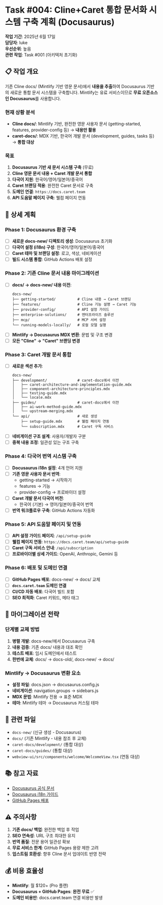 # Task #004: Cline+Caret 통합 문서화 시스템 구축 계획 (Docusaurus)

**작업 기간**: 2025년 6월 17일  
**담당자**: luke  
**우선순위**: 높음  
**관련 작업**: Task #001 (아키텍처 초기화)

## 📋 **작업 개요**

기존 Cline docs/ (Mintlify 기반 영문 문서)에서 **내용을 추출**하여 Docusaurus 기반의 새로운 통합 문서 시스템을 구축합니다. Mintlify는 유료 서비스이므로 **무료 오픈소스인 Docusaurus**를 사용합니다.

### **현재 상황 분석**
- **Cline docs/**: Mintlify 기반, 완전한 영문 사용자 문서 (getting-started, features, provider-config 등) → **내용만 활용**
- **caret-docs/**: MDX 기반, 한국어 개발 문서 (development, guides, tasks 등) → **통합 대상**

### **목표**
1. **Docusaurus 기반 새 문서 시스템 구축** (무료)
2. **Cline 영문 문서 내용 + Caret 개발 문서 통합**
3. **다국어 지원**: 한국어/영어/일본어/중국어
4. **Caret 브랜딩 적용**: 완전한 Caret 문서로 구축
5. **도메인 연결**: `https://docs.caret.team`
6. **API 도움말 페이지 구축**: 웰컴 페이지 연동

## 🎯 **상세 계획**

### **Phase 1: Docusaurus 환경 구축**
- [ ] **새로운 docs-new/ 디렉토리 생성**: Docusaurus 초기화
- [ ] **다국어 설정 (i18n) 구성**: 한국어/영어/일본어/중국어
- [ ] **Caret 테마 및 브랜딩 설정**: 로고, 색상, 네비게이션
- [ ] **빌드 시스템 통합**: GitHub Actions 배포 설정

### **Phase 2: 기존 Cline 문서 내용 마이그레이션**
- [ ] **docs/ → docs-new/ 내용 이전**:
  ```
  docs-new/
  ├── getting-started/          # Cline 내용 → Caret 브랜딩
  ├── features/                 # Cline 기능 설명 → Caret 기능
  ├── provider-config/          # API 설정 가이드
  ├── enterprise-solutions/     # 엔터프라이즈 솔루션
  ├── mcp/                      # MCP 서버 설정
  └── running-models-locally/   # 로컬 모델 실행
  ```
- [ ] **Mintlify → Docusaurus MDX 변환**: 문법 및 구조 변경
- [ ] **모든 "Cline" → "Caret" 브랜딩 변경**

### **Phase 3: Caret 개발 문서 통합**
- [ ] **새로운 섹션 추가**:
  ```
  docs-new/
  ├── development/              # caret-docs에서 이전
  │   ├── caret-architecture-and-implementation-guide.mdx
  │   ├── component-architecture-principles.mdx
  │   ├── testing-guide.mdx
  │   └── locale.mdx
  ├── guides/                   # caret-docs에서 이전
  │   ├── ai-work-method-guide.mdx
  │   └── upstream-merging.mdx
  └── api/                      # 새로 생성
      ├── setup-guide.mdx       # 웰컴 페이지 연동
      └── subscription.mdx      # Caret 구독 서비스
  ```
- [ ] **네비게이션 구조 설계**: 사용자/개발자 구분
- [ ] **중복 내용 조정**: 일관성 있는 구조 구축

### **Phase 4: 다국어 번역 시스템 구축**
- [ ] **Docusaurus i18n 설정**: 4개 언어 지원
- [ ] **기존 영문 사용자 문서 번역**:
  - getting-started → 시작하기
  - features → 기능
  - provider-config → 프로바이더 설정
- [ ] **Caret 개발 문서 다국어 버전**:
  - 한국어 (기본) → 영어/일본어/중국어 번역
- [ ] **번역 워크플로우 구축**: GitHub Actions 자동화

### **Phase 5: API 도움말 페이지 및 연동**
- [ ] **API 설정 가이드 페이지**: `/api/setup-guide`
- [ ] **웰컴 페이지 연동**: `https://docs.caret.team/api/setup-guide`
- [ ] **Caret 구독 서비스 안내**: `/api/subscription`
- [ ] **프로바이더별 상세 가이드**: OpenAI, Anthropic, Gemini 등

### **Phase 6: 배포 및 도메인 연결**
- [ ] **GitHub Pages 배포**: docs-new/ → docs/ 교체
- [ ] **`docs.caret.team` 도메인 연결**
- [ ] **CI/CD 자동 배포**: 다국어 빌드 포함
- [ ] **SEO 최적화**: Caret 키워드, 메타 태그

## 🔄 **마이그레이션 전략**

### **단계별 교체 방법**
1. **병렬 개발**: docs-new/에서 Docusaurus 구축
2. **내용 검증**: 기존 docs/ 내용과 대조 확인
3. **테스트 배포**: 임시 도메인에서 테스트
4. **한번에 교체**: docs/ → docs-old/, docs-new/ → docs/

### **Mintlify → Docusaurus 변환 요소**
- **설정 파일**: docs.json → docusaurus.config.js
- **네비게이션**: navigation.groups → sidebars.js
- **MDX 문법**: Mintlify 전용 → 표준 MDX
- **테마**: Mintlify 테마 → Docusaurus 커스텀 테마

## 🔗 **관련 파일**
- `docs-new/` (신규 생성 - Docusaurus)
- `docs/` (기존 Mintlify - 내용 참조 후 교체)
- `caret-docs/development/` (통합 대상)
- `caret-docs/guides/` (통합 대상)
- `webview-ui/src/components/welcome/WelcomeView.tsx` (연동 대상)

## 📚 **참고 자료**
- [Docusaurus 공식 문서](https://docusaurus.io/)
- [Docusaurus i18n 가이드](https://docusaurus.io/docs/i18n/introduction)
- [GitHub Pages 배포](https://docusaurus.io/docs/deployment#deploying-to-github-pages)

## ⚠️ **주의사항**
1. **기존 docs/ 백업**: 완전한 백업 후 작업
2. **SEO 연속성**: URL 구조 최대한 유지
3. **번역 품질**: 전문 용어 일관성 확보
4. **무료 서비스 한계**: GitHub Pages 용량 제한 고려
5. **업스트림 호환성**: 향후 Cline 문서 업데이트 반영 전략

## 💰 **비용 효율성**
- **Mintlify**: 월 $120+ (Pro 플랜)
- **Docusaurus + GitHub Pages**: **완전 무료** ✅
- **도메인 비용만**: docs.caret.team 연결 비용만 발생 